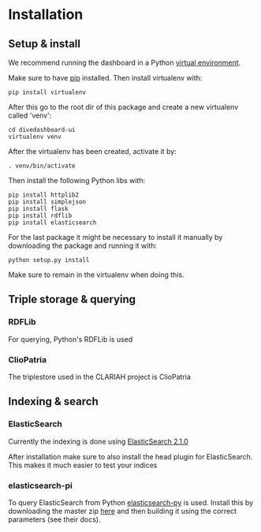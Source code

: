 # Installation


## Setup & install

We recommend running the dashboard in a Python [virtual environment](https://virtualenv.readthedocs.org/en/latest/).

Make sure to have [pip](https://pypi.python.org/pypi/pip) installed. Then install virtualenv with:

```
pip install virtualenv
```

After this go to the root dir of this package and create a new virtualenv called 'venv':

```
cd divedashboard-ui
virtualenv venv
```

After the virtualenv has been created, activate it by:

```
. venv/bin/activate
```

Then install the following Python libs with:

```
pip install httplib2
pip install simplejson
pip install flask
pip install rdflib
pip install elasticsearch
```

For the last package it might be necessary to install it manually by downloading the package and running it with:

```
python setup.py install
```

Make sure to remain in the virtualenv when doing this.


## Triple storage & querying

### RDFLib

For querying, Python's RDFLib is used

### ClioPatria

The triplestore used in the CLARIAH project is ClioPatria

## Indexing & search

### ElasticSearch

Currently the indexing is done using [ElasticSearch 2.1.0](https://www.elastic.co/thank-you?url=https://download.elasticsearch.org/elasticsearch/release/org/elasticsearch/distribution/tar/elasticsearch/2.1.0/elasticsearch-2.1.0.tar.gz)

After installation make sure to also install the head plugin for ElasticSearch. This makes it much easier to test your indices

### elasticsearch-pi

To query ElasticSearch from Python [elasticsearch-py](https://elasticsearch-py.readthedocs.org/en/master/) is used.
Install this by downloading the master zip [here](https://github.com/elastic/elasticsearch-py) and then building it using the correct parameters (see their docs).

